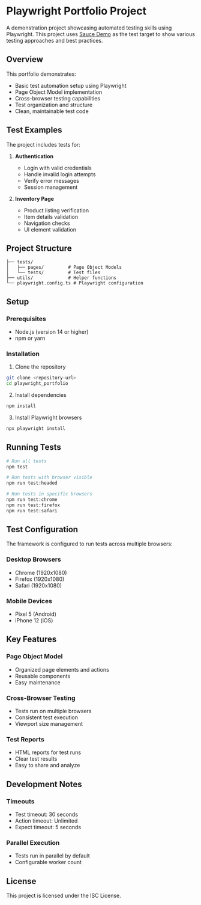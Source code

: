 # Playwright Portfolio Project

A demonstration project showcasing automated testing skills using Playwright. This project uses [Sauce Demo](https://www.saucedemo.com/) as the test target to show various testing approaches and best practices.

## Overview

This portfolio demonstrates:
- Basic test automation setup using Playwright
- Page Object Model implementation
- Cross-browser testing capabilities
- Test organization and structure
- Clean, maintainable test code

## Test Examples

The project includes tests for:
1. **Authentication**
   - Login with valid credentials
   - Handle invalid login attempts
   - Verify error messages
   - Session management

2. **Inventory Page**
   - Product listing verification
   - Item details validation
   - Navigation checks
   - UI element validation

## Project Structure

```
├── tests/
│   ├── pages/         # Page Object Models
│   └── tests/         # Test files
├── utils/             # Helper functions
└── playwright.config.ts # Playwright configuration
```

## Setup

### Prerequisites
- Node.js (version 14 or higher)
- npm or yarn

### Installation

1. Clone the repository
```bash
git clone <repository-url>
cd playwright_portfolio
```

2. Install dependencies
```bash
npm install
```

3. Install Playwright browsers
```bash
npx playwright install
```

## Running Tests

```bash
# Run all tests
npm test

# Run tests with browser visible
npm run test:headed

# Run tests in specific browsers
npm run test:chrome
npm run test:firefox
npm run test:safari
```

## Test Configuration

The framework is configured to run tests across multiple browsers:

### Desktop Browsers
- Chrome (1920x1080)
- Firefox (1920x1080)
- Safari (1920x1080)

### Mobile Devices
- Pixel 5 (Android)
- iPhone 12 (iOS)

## Key Features

### Page Object Model
- Organized page elements and actions
- Reusable components
- Easy maintenance

### Cross-Browser Testing
- Tests run on multiple browsers
- Consistent test execution
- Viewport size management

### Test Reports
- HTML reports for test runs
- Clear test results
- Easy to share and analyze

## Development Notes

### Timeouts
- Test timeout: 30 seconds
- Action timeout: Unlimited
- Expect timeout: 5 seconds

### Parallel Execution
- Tests run in parallel by default
- Configurable worker count

## License

This project is licensed under the ISC License.
